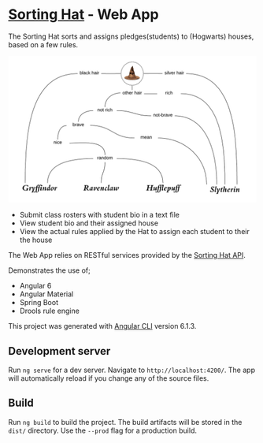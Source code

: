 # [Sorting Hat](https://goo.gl/2Dwjh5) - Web App


The Sorting Hat sorts and assigns pledges(students) to (Hogwarts) houses, based on a few rules.

![Rules of the Sorting Hat](https://github.com/mpdroid/hat-web/blob/master/src/assets/hat-mind.png)

- Submit class rosters with student bio in a text file 
- View student bio and their assigned house 
- View the actual rules applied by the Hat to assign each student to their the house

The Web App relies on RESTful services provided by the [Sorting Hat API](https://github.com/mpdroid/hat-api/blob/master/README.md).

Demonstrates the use of;
- Angular 6
- Angular Material
- Spring Boot
- Drools rule engine

This project was generated with [Angular CLI](https://github.com/angular/angular-cli) version 6.1.3.

## Development server

Run `ng serve` for a dev server. Navigate to `http://localhost:4200/`. The app will automatically reload if you change any of the source files.

## Build

Run `ng build` to build the project. The build artifacts will be stored in the `dist/` directory. Use the `--prod` flag for a production build.

